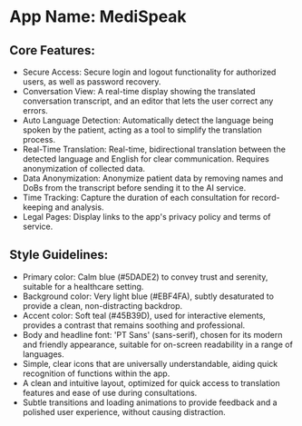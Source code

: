 # **App Name**: MediSpeak

## Core Features:

- Secure Access: Secure login and logout functionality for authorized users, as well as password recovery.
- Conversation View: A real-time display showing the translated conversation transcript, and an editor that lets the user correct any errors.
- Auto Language Detection: Automatically detect the language being spoken by the patient, acting as a tool to simplify the translation process.
- Real-Time Translation: Real-time, bidirectional translation between the detected language and English for clear communication. Requires anonymization of collected data.
- Data Anonymization: Anonymize patient data by removing names and DoBs from the transcript before sending it to the AI service.
- Time Tracking: Capture the duration of each consultation for record-keeping and analysis.
- Legal Pages: Display links to the app's privacy policy and terms of service.

## Style Guidelines:

- Primary color: Calm blue (#5DADE2) to convey trust and serenity, suitable for a healthcare setting.
- Background color: Very light blue (#EBF4FA), subtly desaturated to provide a clean, non-distracting backdrop.
- Accent color: Soft teal (#45B39D), used for interactive elements, provides a contrast that remains soothing and professional.
- Body and headline font: 'PT Sans' (sans-serif), chosen for its modern and friendly appearance, suitable for on-screen readability in a range of languages.
- Simple, clear icons that are universally understandable, aiding quick recognition of functions within the app.
- A clean and intuitive layout, optimized for quick access to translation features and ease of use during consultations.
- Subtle transitions and loading animations to provide feedback and a polished user experience, without causing distraction.
